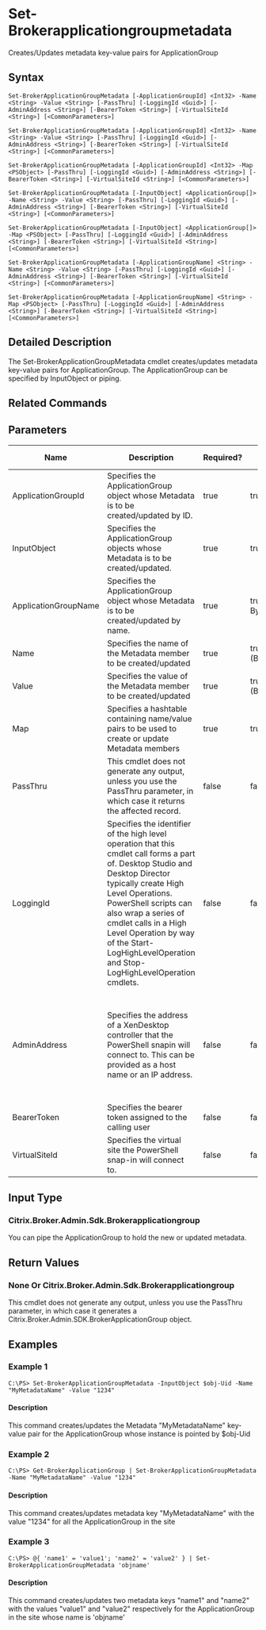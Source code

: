 ﻿
# Set-Brokerapplicationgroupmetadata
Creates/Updates metadata key-value pairs for ApplicationGroup
## Syntax
```
Set-BrokerApplicationGroupMetadata [-ApplicationGroupId] <Int32> -Name <String> -Value <String> [-PassThru] [-LoggingId <Guid>] [-AdminAddress <String>] [-BearerToken <String>] [-VirtualSiteId <String>] [<CommonParameters>]

Set-BrokerApplicationGroupMetadata [-ApplicationGroupId] <Int32> -Name <String> -Value <String> [-PassThru] [-LoggingId <Guid>] [-AdminAddress <String>] [-BearerToken <String>] [-VirtualSiteId <String>] [<CommonParameters>]

Set-BrokerApplicationGroupMetadata [-ApplicationGroupId] <Int32> -Map <PSObject> [-PassThru] [-LoggingId <Guid>] [-AdminAddress <String>] [-BearerToken <String>] [-VirtualSiteId <String>] [<CommonParameters>]

Set-BrokerApplicationGroupMetadata [-InputObject] <ApplicationGroup[]> -Name <String> -Value <String> [-PassThru] [-LoggingId <Guid>] [-AdminAddress <String>] [-BearerToken <String>] [-VirtualSiteId <String>] [<CommonParameters>]

Set-BrokerApplicationGroupMetadata [-InputObject] <ApplicationGroup[]> -Map <PSObject> [-PassThru] [-LoggingId <Guid>] [-AdminAddress <String>] [-BearerToken <String>] [-VirtualSiteId <String>] [<CommonParameters>]

Set-BrokerApplicationGroupMetadata [-ApplicationGroupName] <String> -Name <String> -Value <String> [-PassThru] [-LoggingId <Guid>] [-AdminAddress <String>] [-BearerToken <String>] [-VirtualSiteId <String>] [<CommonParameters>]

Set-BrokerApplicationGroupMetadata [-ApplicationGroupName] <String> -Map <PSObject> [-PassThru] [-LoggingId <Guid>] [-AdminAddress <String>] [-BearerToken <String>] [-VirtualSiteId <String>] [<CommonParameters>]
```
## Detailed Description
The Set-BrokerApplicationGroupMetadata cmdlet creates/updates metadata key-value pairs for ApplicationGroup. The ApplicationGroup can be specified by InputObject or piping.


## Related Commands

## Parameters
| Name   | Description | Required? | Pipeline Input | Default Value |
| --- | --- | --- | --- | --- |
| ApplicationGroupId | Specifies the ApplicationGroup object whose Metadata is to be created/updated by ID. | true | true (ByValue) |  |
| InputObject | Specifies the ApplicationGroup objects whose Metadata is to be created/updated. | true | true (ByValue) |  |
| ApplicationGroupName | Specifies the ApplicationGroup object whose Metadata is to be created/updated by name. | true | true (ByValue, ByPropertyName) |  |
| Name | Specifies the name of the Metadata member to be created/updated | true | true (ByPropertyName) |  |
| Value | Specifies the value of the Metadata member to be created/updated | true | true (ByPropertyName) |  |
| Map | Specifies a hashtable containing name/value pairs to be used to create or update Metadata members | true | true (ByValue) |  |
| PassThru | This cmdlet does not generate any output, unless you use the PassThru parameter, in which case it returns the affected record. | false | false | False |
| LoggingId | Specifies the identifier of the high level operation that this cmdlet call forms a part of. Desktop Studio and Desktop Director typically create High Level Operations. PowerShell scripts can also wrap a series of cmdlet calls in a High Level Operation by way of the Start-LogHighLevelOperation and Stop-LogHighLevelOperation cmdlets. | false | false |  |
| AdminAddress | Specifies the address of a XenDesktop controller that the PowerShell snapin will connect to. This can be provided as a host name or an IP address. | false | false | Localhost. Once a value is provided by any cmdlet, this value will become the default. |
| BearerToken | Specifies the bearer token assigned to the calling user | false | false |  |
| VirtualSiteId | Specifies the virtual site the PowerShell snap-in will connect to. | false | false |  |

## Input Type

### Citrix.Broker.Admin.Sdk.Brokerapplicationgroup
You can pipe the ApplicationGroup to hold the new or updated metadata.
## Return Values

### None Or Citrix.Broker.Admin.Sdk.Brokerapplicationgroup
This cmdlet does not generate any output, unless you use the PassThru parameter, in which case it generates a Citrix.Broker.Admin.SDK.BrokerApplicationGroup object.
## Examples

### Example 1
```
C:\PS> Set-BrokerApplicationGroupMetadata -InputObject $obj-Uid -Name "MyMetadataName" -Value "1234"
```
#### Description
This command creates/updates the Metadata "MyMetadataName" key-value pair for the ApplicationGroup whose instance is pointed by \$obj-Uid
### Example 2
```
C:\PS> Get-BrokerApplicationGroup | Set-BrokerApplicationGroupMetadata -Name "MyMetadataName" -Value "1234"
```
#### Description
This command creates/updates metadata key "MyMetadataName" with the value "1234" for all the ApplicationGroup in the site
### Example 3
```
C:\PS> @{ 'name1' = 'value1'; 'name2' = 'value2' } | Set-BrokerApplicationGroupMetadata 'objname'
```
#### Description
This command creates/updates two metadata keys "name1" and "name2" with the values "value1" and "value2" respectively for the ApplicationGroup in the site whose name is 'objname'
